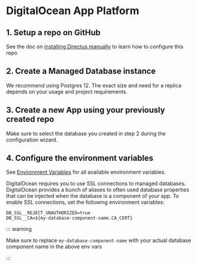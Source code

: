 # DigitalOcean App Platform

## 1. Setup a repo on GitHub

See the doc on [installing Directus manually](/guides/installation/manual) to learn how to configure this repo

## 2. Create a Managed Database instance

We recommend using Postgres 12. The exact size and need for a replica depends on your usage and project requirements.

## 3. Create a new App using your previously created repo

Make sure to select the database you created in step 2 during the configuration wizard.

## 4. Configure the environment variables

See [Environment Variables](/reference/environment-variables) for all available environment variables.

DigitalOcean requires you to use SSL connections to managed databases. DigitalOcean provides a bunch of aliases to often
used database properties that can be injected when the database is a component of your app. To enable SSL connections,
set the following environment variables:

```
DB_SSL__REJECT_UNAUTHORIZED=true
DB_SSL__CA=${my-database-component-name.CA_CERT}
```

::: warning

Make sure to replace `my-database-component-name` with your actual database component name in the above env vars

:::
